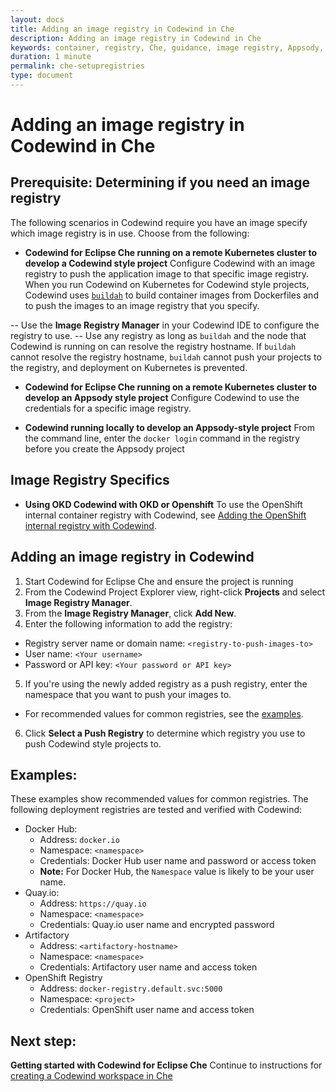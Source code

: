 ```yaml
---
layout: docs
title: Adding an image registry in Codewind in Che
description: Adding an image registry in Codewind in Che
keywords: container, registry, Che, guidance, image registry, Appsody, Docker, name, push registry, Kubernetes
duration: 1 minute
permalink: che-setupregistries
type: document
---
```


# Adding an image registry in Codewind in Che

## Prerequisite: Determining if you need an image registry 

 The following scenarios in Codewind require you have an image specify which image registry is in use. Choose from the following:

- **Codewind for Eclipse Che running on a remote Kubernetes cluster to develop a Codewind style project** Configure Codewind with an image registry to push the application image to that specific image registry. When you run Codewind on Kubernetes for Codewind style projects, Codewind uses [`buildah`](https://github.com/containers/buildah) to build container images from Dockerfiles and to push the images to an image registry that you specify. 
 
 -- Use the **Image Registry Manager** in your Codewind IDE to configure the registry to use. 
 -- Use any registry as long as `buildah` and the node that Codewind is running on can resolve the registry hostname. If `buildah` cannot resolve the registry hostname, `buildah` cannot push your projects to the registry, and deployment on Kubernetes is prevented.

- **Codewind for Eclipse Che running on a remote Kubernetes cluster to develop an Appsody style project** Configure Codewind to use the credentials for a specific image registry. 

- **Codewind running locally to develop an Appsody-style project** From the command line, enter the `docker login` command in the registry before you create the Appsody project

## Image Registry Specifics

- **Using OKD Codewind with OKD or Openshift** To use the OpenShift internal container registry with Codewind, see [Adding the OpenShift internal registry with Codewind](openshiftregistry.html).

## Adding an image registry in Codewind

1. Start Codewind for Eclipse Che and ensure the project is running
2. From the Codewind Project Explorer view, right-click **Projects** and select **Image Registry Manager**.
3. From the **Image Registry Manager**, click **Add New**.
4. Enter the following information to add the registry:
  - Registry server name or domain name: `<registry-to-push-images-to>`
  - User name: `<Your username>`
  - Password or API key: `<Your password or API key>`
5. If you're using the newly added registry as a push registry, enter the namespace that you want to push your images to.
  - For recommended values for common registries, see the [examples](#examples).
6. Click **Select a Push Registry** to determine which registry you use to push Codewind style projects to.


## Examples:
These examples show recommended values for common registries. The following deployment registries are tested and verified with Codewind:
- Docker Hub:
    - Address: `docker.io`
    - Namespace: `<namespace>`
    - Credentials: Docker Hub user name and password or access token
    - **Note:** For Docker Hub, the `Namespace` value is likely to be your user name. 
- Quay.io:
    - Address: `https://quay.io`
    - Namespace: `<namespace>`
    - Credentials: Quay.io user name and encrypted password
- Artifactory
    - Address: `<artifactory-hostname>`
    - Namespace: `<namespace>`
    - Credentials: Artifactory user name and access token
- OpenShift Registry
    - Address: `docker-registry.default.svc:5000`
    - Namespace: `<project>`
    - Credentials: OpenShift user name and access token

## Next step: 

**Getting started with Codewind for Eclipse Che** Continue to instructions for [creating a Codewind workspace in Che](che-createcodewindworkspace.html)
